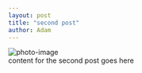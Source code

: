 ```yaml
---
layout: post
title: "second post"
author: Adam
---
```

![photo-image](https://msdnshared.blob.core.windows.net/media/2017/03/Azure-Cognitive-Services-e1489079006258.png)  
content for the second post goes here

